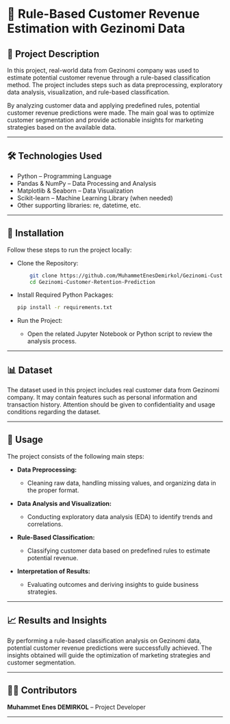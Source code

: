 # 📌 Rule-Based Customer Revenue Estimation with Gezinomi Data

## 📖 Project Description
In this project, real-world data from Gezinomi company was used to estimate potential customer revenue through a rule-based classification method. The project includes steps such as data preprocessing, exploratory data analysis, visualization, and rule-based classification.

By analyzing customer data and applying predefined rules, potential customer revenue predictions were made. The main goal was to optimize customer segmentation and provide actionable insights for marketing strategies based on the available data.

---

## 🛠️ Technologies Used
- Python – Programming Language
- Pandas & NumPy – Data Processing and Analysis
- Matplotlib & Seaborn – Data Visualization
- Scikit-learn – Machine Learning Library (when needed)
- Other supporting libraries: re, datetime, etc.

---

## 🚀 Installation
Follow these steps to run the project locally:

- Clone the Repository:
    ```bash
        git clone https://github.com/MuhammetEnesDemirkol/Gezinomi-Customer-Retention-Prediction
        cd Gezinomi-Customer-Retention-Prediction
    ```

- Install Required Python Packages:
    ```bash
    pip install -r requirements.txt
    ```

- Run the Project:
    - Open the related Jupyter Notebook or Python script to review the analysis process.

---

## 📊 Dataset
The dataset used in this project includes real customer data from Gezinomi company. It may contain features such as personal information and transaction history. Attention should be given to confidentiality and usage conditions regarding the dataset.

---

## 🔄 Usage
The project consists of the following main steps:

- **Data Preprocessing:**
  - Cleaning raw data, handling missing values, and organizing data in the proper format.

- **Data Analysis and Visualization:**
  - Conducting exploratory data analysis (EDA) to identify trends and correlations.

- **Rule-Based Classification:**
  - Classifying customer data based on predefined rules to estimate potential revenue.

- **Interpretation of Results:**
  - Evaluating outcomes and deriving insights to guide business strategies.

---

## 📈 Results and Insights
By performing a rule-based classification analysis on Gezinomi data, potential customer revenue predictions were successfully achieved. The insights obtained will guide the optimization of marketing strategies and customer segmentation.

---

## 👨‍💼 Contributors
**Muhammet Enes DEMIRKOL** – Project Developer

---
